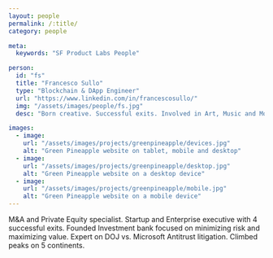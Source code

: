 ```yaml
---
layout: people
permalink: /:title/
category: people

meta:
  keywords: "SF Product Labs People"

person:
  id: "fs"
  title: "Francesco Sullo"
  type: "Blockchain & DApp Engineer"
  url: "https://www.linkedin.com/in/francescosullo/"
  img: "/assets/images/people/fs.jpg"
  desc: "Born creative. Successful exits. Involved in Art, Music and Movies. Fullstack engineer, serial entrepreur and crypto enthusiast. Currently enjoy developing DApps on the Ethereum blockchain."

images:
  - image:
    url: "/assets/images/projects/greenpineapple/devices.jpg"
    alt: "Green Pineapple website on tablet, mobile and desktop"
  - image:
    url: "/assets/images/projects/greenpineapple/desktop.jpg"
    alt: "Green Pineapple website on a desktop device"
  - image:
    url: "/assets/images/projects/greenpineapple/mobile.jpg"
    alt: "Green Pineapple website on a mobile device"
---
```

<p>M&A and Private Equity specialist. Startup and Enterprise executive with 4 successful exits. Founded Investment bank focused on minimizing risk and maximizing value. Expert on DOJ vs. Microsoft Antitrust litigation. Climbed peaks on 5 continents.</p>